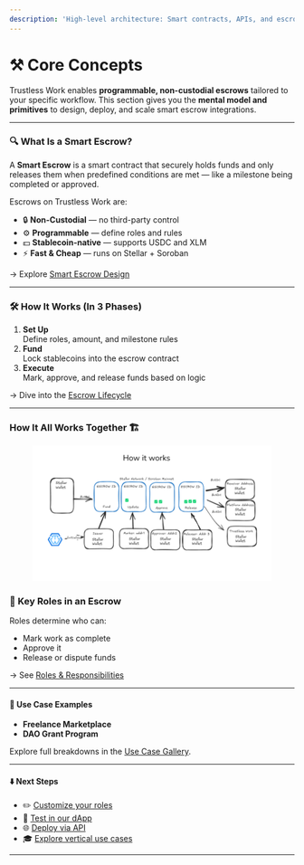 ```yaml
---
description: 'High-level architecture: Smart contracts, APIs, and escrow workflows.'
---
```


# ⚒️ Core Concepts

Trustless Work enables **programmable, non-custodial escrows** tailored to your specific workflow. This section gives you the **mental model and primitives** to design, deploy, and scale smart escrow integrations.

***

### 🔍 What Is a Smart Escrow?

A **Smart Escrow** is a smart contract that securely holds funds and only releases them when predefined conditions are met — like a milestone being completed or approved.

Escrows on Trustless Work are:

* 🔒 **Non-Custodial** — no third-party control
* ⚙️ **Programmable** — define roles and rules
* 💵 **Stablecoin-native** — supports USDC and XLM
* ⚡ **Fast & Cheap** — runs on Stellar + Soroban

→ Explore [Smart Escrow Design](smart-escrow-design/)

***

### 🛠️ How It Works (In 3 Phases)

1. **Set Up**\
   Define roles, amount, and milestone rules
2. **Fund**\
   Lock stablecoins into the escrow contract
3. **Execute**\
   Mark, approve, and release funds based on logic

→ Dive into the [Escrow Lifecycle](escrow-lifecycle/)

***

### **How It All Works Together** 🏗️

<figure><img src="../.gitbook/assets/image (2) (1) (1) (1) (1) (1).png" alt=""><figcaption></figcaption></figure>

### 👥 Key Roles in an Escrow

Roles determine who can:

* Mark work as complete
* Approve it
* Release or dispute funds

→ See [Roles & Responsibilities](roles-in-trustless-work.md)

***

#### 🧱 Use Case Examples

* **Freelance Marketplace**
* **DAO Grant Program**

Explore full breakdowns in the [Use Case Gallery](https://dots.trustlesswork.com/use-cases).

***

#### ⬇️ Next Steps

* ✏️ [Customize your roles](roles-in-trustless-work.md)
* 🔄 [Test in our dApp](http://dapp.trustlesswork.com/)
* 🌐 [Deploy via API](https://github.com/Trustless-Work)
* 🎓 [Explore vertical use cases](https://dots.trustlesswork.com/use-cases)

***
